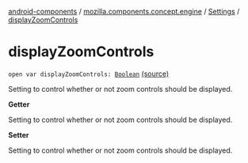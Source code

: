 [android-components](../../index.md) / [mozilla.components.concept.engine](../index.md) / [Settings](index.md) / [displayZoomControls](./display-zoom-controls.md)

# displayZoomControls

`open var displayZoomControls: `[`Boolean`](https://kotlinlang.org/api/latest/jvm/stdlib/kotlin/-boolean/index.html) [(source)](https://github.com/mozilla-mobile/android-components/blob/master/components/concept/engine/src/main/java/mozilla/components/concept/engine/Settings.kt#L85)

Setting to control whether or not zoom controls should be displayed.

**Getter**

Setting to control whether or not zoom controls should be displayed.

**Setter**

Setting to control whether or not zoom controls should be displayed.

